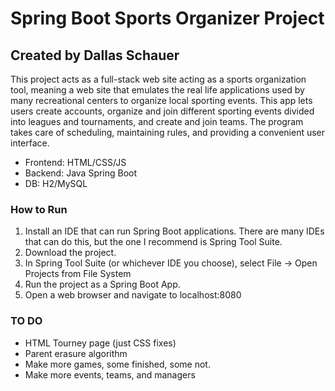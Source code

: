# Spring Boot Sports Organizer Project
## Created by Dallas Schauer

This project acts as a full-stack web site acting as a sports organization tool, meaning
a web site that emulates the real life applications used by many recreational centers to
organize local sporting events. This app lets users create accounts, organize and join 
different sporting events divided into leagues and tournaments, and create and join teams.
The program takes care of scheduling, maintaining rules, and providing a convenient
user interface.

- Frontend: HTML/CSS/JS
- Backend: Java Spring Boot
- DB: H2/MySQL

### How to Run

1. Install an IDE that can run Spring Boot applications. There are many IDEs that can do this,
but the one I recommend is Spring Tool Suite.
2. Download the project.
3. In Spring Tool Suite (or whichever IDE you choose), select File -> Open Projects from File System
4. Run the project as a Spring Boot App.
5. Open a web browser and navigate to localhost:8080


### TO DO

- HTML Tourney page (just CSS fixes)
- Parent erasure algorithm
- Make more games, some finished, some not.
- Make more events, teams, and managers